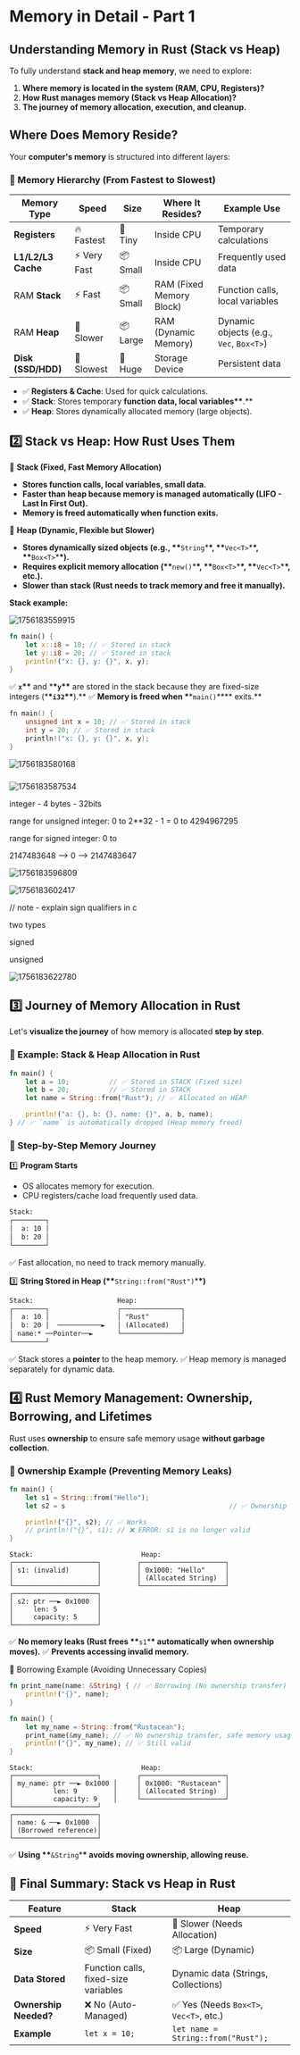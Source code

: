 # Memory in Detail - Part 1

## **Understanding Memory in Rust (Stack vs Heap)**

To fully understand **stack and heap memory**, we need to explore:

1. **Where memory is located in the system (RAM, CPU, Registers)?**
2. **How Rust manages memory (Stack vs Heap Allocation)?**
3. **The journey of memory allocation, execution, and cleanup.**

## **Where Does Memory Reside?**

Your **computer's memory** is structured into different layers:

### **📌 Memory Hierarchy (From Fastest to Slowest)**

| **Memory Type**    | **Speed**    | **Size** | **Where It Resides?**    | **Example Use**                         |
| ------------------ | ------------ | -------- | ------------------------ | --------------------------------------- |
| **Registers**      | 🔥 Fastest   | 💾 Tiny  | Inside CPU               | Temporary calculations                  |
| **L1/L2/L3 Cache** | ⚡ Very Fast | 📦 Small | Inside CPU               | Frequently used data                    |
| RAM **Stack**      | ⚡ Fast      | 📦 Small | RAM (Fixed Memory Block) | Function calls, local variables         |
| RAM **Heap**       | 🐢 Slower    | 📦 Large | RAM (Dynamic Memory)     | Dynamic objects (e.g., `Vec`, `Box<T>`) |
| **Disk (SSD/HDD)** | 🐌 Slowest   | 🏢 Huge  | Storage Device           | Persistent data                         |

- ✅ **Registers & Cache**: Used for quick calculations.
- ✅ **Stack**: Stores temporary **function data, local variables\*\***.\*\*
- ✅ **Heap**: Stores dynamically allocated memory (large objects).

## **2️⃣ Stack vs Heap: How Rust Uses Them**

📌 **Stack (Fixed, Fast Memory Allocation)**

- **Stores function calls, local variables, small data.**
- **Faster than heap because memory is managed automatically (LIFO - Last In First Out).**
- **Memory is freed automatically when function exits.**

📌 **Heap (Dynamic, Flexible but Slower)**

- **Stores dynamically sized objects (e.g.,&#x20;\*\***`String`\***\*,&#x20;\*\***`Vec<T>`\***\*,&#x20;\*\***`Box<T>`\***\*).**
- **Requires explicit memory allocation (\*\***`new()`\***\*,&#x20;\*\***`Box<T>`\***\*,&#x20;\*\***`Vec<T>`\***\*, etc.).**
- **Slower than stack (Rust needs to track memory and free it manually).**

**Stack example:**

![1756183559915](image/003_Memory_in_Detail-Part_1/1756183559915.png)

```rust
fn main() {
    let x::i8 = 10; // ✅ Stored in stack
    let y::i8 = 20; // ✅ Stored in stack
    println!("x: {}, y: {}", x, y);
}

```

✅ **`x`\*\***&#x20;and&#x20;\***\*`y`\*\***&#x20;are stored in the stack because they are fixed-size integers (\***\*`i32`\*\***).**
✅ **Memory is freed when&#x20;\***\*`main()`\*\***&#x20;exits.\*\*

```c
fn main() {
    unsigned int x = 10; // ✅ Stored in stack
    int y = 20; // ✅ Stored in stack
    println!("x: {}, y: {}", x, y);
}

```

![1756183580168](image/003_Memory_in_Detail-Part_1/1756183580168.png)

###

![1756183587534](image/003_Memory_in_Detail-Part_1/1756183587534.png)

integer - 4 bytes - 32bits

range for unsigned integer: 0 to 2\*\*32 - 1 = 0 to 4294967295

range for signed integer: 0 to

2147483648 --> 0 --> 2147483647

![1756183596809](image/003_Memory_in_Detail-Part_1/1756183596809.png)

![1756183602417](image/003_Memory_in_Detail-Part_1/1756183602417.png)

// note - explain sign qualifiers in c

two types

signed

unsigned

![1756183622780](image/003_Memory_in_Detail-Part_1/1756183622780.png)

## **3️⃣ Journey of Memory Allocation in Rust**

Let's **visualize the journey** of how memory is allocated **step by step**.

### **📌 Example: Stack & Heap Allocation in Rust**

```rust
fn main() {
    let a = 10;          // ✅ Stored in STACK (Fixed size)
    let b = 20;          // ✅ Stored in STACK
    let name = String::from("Rust"); // ✅ Allocated on HEAP

    println!("a: {}, b: {}, name: {}", a, b, name);
} // ✅ `name` is automatically dropped (Heap memory freed)

```

### **📌 Step-by-Step Memory Journey**

1️⃣ **Program Starts**

- OS allocates memory for execution.
- CPU registers/cache load frequently used data.

```txt
Stack:
┌────────┐
│  a: 10 │
│  b: 20 │
└────────┘

```

✅ Fast allocation, no need to track memory manually.

3️⃣ **String Stored in Heap (\*\***`String::from("Rust")`\***\*)**

```txt
Stack:                     Heap:
┌────────┐                 ┌───────────────┐
│  a: 10 │                 │ "Rust"        │
│  b: 20 │  ───────────►   │ (Allocated)   │
│ name:* ──Pointer──►      └───────────────┘
└────────┘

```

✅ Stack stores a **pointer&#x20;**&#x20;to the heap memory.
✅ Heap memory is managed separately for dynamic data.

## **4️⃣ Rust Memory Management: Ownership, Borrowing, and Lifetimes**

Rust uses **ownership** to ensure safe memory usage **without garbage collection**.

### **🔹 Ownership Example (Preventing Memory Leaks)**

```rust
fn main() {
    let s1 = String::from("Hello");
    let s2 = s                                         // ✅ Ownership transferred (s1 is invalid now)

    println!("{}", s2); // ✅ Works
    // println!("{}", s1); // ❌ ERROR: s1 is no longer valid
}

```

```text
Stack:                           Heap:
┌─────────────────────┐         ┌─────────────────────┐
│ s1: (invalid)       │         │ 0x1000: "Hello"     │
│                     │         │ (Allocated String)  │
└─────────────────────┘         └─────────────────────┘
┌─────────────────────┐
│ s2: ptr ──► 0x1000  │
│     len: 5          │
│     capacity: 5     │
└─────────────────────┘

```

✅ **No memory leaks (Rust frees&#x20;\*\***`s1`\***\*&#x20;automatically when ownership moves).**
✅ **Prevents accessing invalid memory.**

🔹 Borrowing Example (Avoiding Unnecessary Copies)

```rust
fn print_name(name: &String) { // ✅ Borrowing (No ownership transfer)
    println!("{}", name);
}

fn main() {
    let my_name = String::from("Rustacean");
    print_name(&my_name); // ✅ No ownership transfer, safe memory usage
    println!("{}", my_name); // ✅ Still valid
}

```

```text
Stack:                           Heap:
┌─────────────────────┐         ┌─────────────────────┐
│ my_name: ptr ──► 0x1000 │     │ 0x1000: "Rustacean" │
│          len: 9         │     │ (Allocated String)  │
│          capacity: 9    │     └─────────────────────┘
└─────────────────────┘
┌─────────────────────┐
│ name: & ──► 0x1000  │
│ (Borrowed reference)│
└─────────────────────┘

```

✅ **Using&#x20;\*\***`&String`\***\*&#x20;avoids moving ownership, allowing reuse.**

## **🚀 Final Summary: Stack vs Heap in Rust**

| **Feature**           | **Stack**                            | **Heap**                                |
| --------------------- | ------------------------------------ | --------------------------------------- |
| **Speed**             | ⚡ Very Fast                         | 🐌 Slower (Needs Allocation)            |
| **Size**              | 📦 Small (Fixed)                     | 📦 Large (Dynamic)                      |
| **Data Stored**       | Function calls, fixed-size variables | Dynamic data (Strings, Collections)     |
| **Ownership Needed?** | ❌ No (Auto-Managed)                 | ✅ Yes (Needs `Box<T>`, `Vec<T>`, etc.) |
| **Example**           | `let x = 10;`                        | `let name = String::from("Rust");`      |
